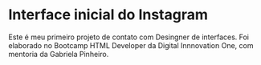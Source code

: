 <h1> Interface inicial do Instagram </h1>

<p> Este é meu primeiro projeto de contato com Desingner de interfaces. Foi elaborado no Bootcamp HTML Developer da Digital Innnovation One, com mentoria da Gabriela Pinheiro.</p>
